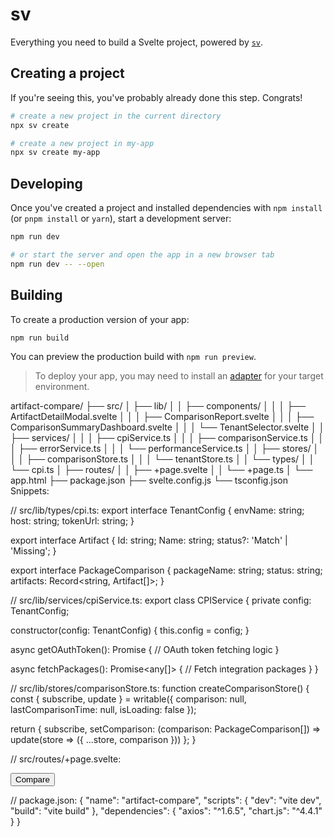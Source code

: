 # sv

Everything you need to build a Svelte project, powered by [`sv`](https://github.com/sveltejs/cli).

## Creating a project

If you're seeing this, you've probably already done this step. Congrats!

```bash
# create a new project in the current directory
npx sv create

# create a new project in my-app
npx sv create my-app
```

## Developing

Once you've created a project and installed dependencies with `npm install` (or `pnpm install` or `yarn`), start a development server:

```bash
npm run dev

# or start the server and open the app in a new browser tab
npm run dev -- --open
```

## Building

To create a production version of your app:

```bash
npm run build
```

You can preview the production build with `npm run preview`.

> To deploy your app, you may need to install an [adapter](https://svelte.dev/docs/kit/adapters) for your target environment.




artifact-compare/
├── src/
│   ├── lib/
│   │   ├── components/
│   │   │   ├── ArtifactDetailModal.svelte
│   │   │   ├── ComparisonReport.svelte
│   │   │   ├── ComparisonSummaryDashboard.svelte
│   │   │   └── TenantSelector.svelte
│   │   ├── services/
│   │   │   ├── cpiService.ts
│   │   │   ├── comparisonService.ts
│   │   │   ├── errorService.ts
│   │   │   └── performanceService.ts
│   │   ├── stores/
│   │   │   ├── comparisonStore.ts
│   │   │   └── tenantStore.ts
│   │   └── types/
│   │       └── cpi.ts
│   ├── routes/
│   │   ├── +page.svelte
│   │   └── +page.ts
│   └── app.html
├── package.json
├── svelte.config.js
└── tsconfig.json
Snippets:



// src/lib/types/cpi.ts:
export interface TenantConfig {
  envName: string;
  host: string;
  tokenUrl: string;
}

export interface Artifact {
  Id: string;
  Name: string;
  status?: 'Match' | 'Missing';
}

export interface PackageComparison {
  packageName: string;
  status: string;
  artifacts: Record<string, Artifact[]>;
}


// src/lib/services/cpiService.ts:
export class CPIService {
  private config: TenantConfig;

  constructor(config: TenantConfig) {
    this.config = config;
  }

  async getOAuthToken(): Promise<string> {
    // OAuth token fetching logic
  }

  async fetchPackages(): Promise<any[]> {
    // Fetch integration packages
  }
}



// src/lib/stores/comparisonStore.ts:
function createComparisonStore() {
  const { subscribe, update } = writable({
    comparison: null,
    lastComparisonTime: null,
    isLoading: false
  });

  return {
    subscribe,
    setComparison: (comparison: PackageComparison[]) => 
      update(store => ({ ...store, comparison }))
  };
}



// src/routes/+page.svelte:
<script lang="ts">
  import TenantSelector from '$lib/components/TenantSelector.svelte';
  import ComparisonReport from '$lib/components/ComparisonReport.svelte';

  async function performComparison() {
    // Comparison logic
  }
</script>

<TenantSelector />
<button on:click={performComparison}>Compare</button>



// package.json:
{
  "name": "artifact-compare",
  "scripts": {
    "dev": "vite dev",
    "build": "vite build"
  },
  "dependencies": {
    "axios": "^1.6.5",
    "chart.js": "^4.4.1"
  }
}